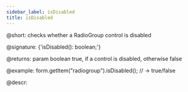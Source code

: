 ```yaml
---
sidebar_label: isDisabled
title: isDisabled
---          
```


@short: checks whether a RadioGroup control is disabled

@signature: {'isDisabled(): boolean;'}

@returns:
param   boolean     true, if a control is disabled, otherwise false

@example:
form.getItem("radiogroup").isDisabled(); 
// -> true/false

@descr:
